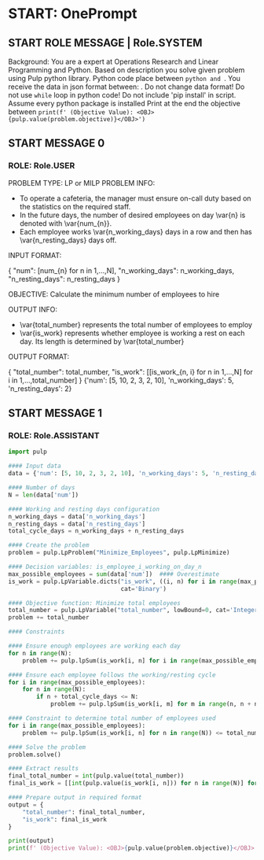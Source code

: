 # START: OnePrompt 
## START ROLE MESSAGE | Role.SYSTEM 
Background: You are a expert at Operations Research and Linear Programming and Python. Based on description you solve given problem using Pulp python library. Python code place between ```python and ```. You receive the data in json format between: <DATA></DATA>. Do not change data format! Do not use `while` loop in python code! Do not include 'pip install' in script. Assume every python package is installed Print at the end the objective between <OBJ></OBJ> `print(f' (Objective Value): <OBJ>{pulp.value(problem.objective)}</OBJ>')`  
## START MESSAGE 0 
### ROLE: Role.USER
<DESCRIPTION>
PROBLEM TYPE: LP or MILP
PROBLEM INFO:

- To operate a cafeteria, the manager must ensure on-call duty based on the statistics on the required staff. 
- In the future days, the number of desired employees on day \var{n} is denoted with \var{num_{n}}.
- Each employee works \var{n_working_days} days in a row and then has \var{n_resting_days} days off.

INPUT FORMAT:

{
	"num": [num_{n} for n in 1,...,N],
	"n_working_days": n_working_days,
	"n_resting_days": n_resting_days
}


OBJECTIVE: Calculate the minimum number of employees to hire

OUTPUT INFO:

- \var{total_number} represents the total number of employees to employ
- \var{is_work} represents whether employee is working a rest on each day. Its length is determined by \var{total_number}

OUTPUT FORMAT:

{
	"total_number": total_number,
	"is_work": [[is_work_{n, i} for n in 1,...,N] for i in 1,...,total_number]
}
</DESCRIPTION>
<DATA>
{'num': [5, 10, 2, 3, 2, 10], 'n_working_days': 5, 'n_resting_days': 2}</DATA>


## START MESSAGE 1 
### ROLE: Role.ASSISTANT
```python
import pulp

#### Input data
data = {'num': [5, 10, 2, 3, 2, 10], 'n_working_days': 5, 'n_resting_days': 2}

#### Number of days
N = len(data['num'])

#### Working and resting days configuration
n_working_days = data['n_working_days']
n_resting_days = data['n_resting_days']
total_cycle_days = n_working_days + n_resting_days

#### Create the problem
problem = pulp.LpProblem("Minimize_Employees", pulp.LpMinimize)

#### Decision variables: is_employee_i_working_on_day_n
max_possible_employees = sum(data['num'])  #### Overestimate
is_work = pulp.LpVariable.dicts("is_work", ((i, n) for i in range(max_possible_employees) for n in range(N)), 
                                cat='Binary')

#### Objective function: Minimize total employees
total_number = pulp.LpVariable("total_number", lowBound=0, cat='Integer')
problem += total_number

#### Constraints

#### Ensure enough employees are working each day
for n in range(N):
    problem += pulp.lpSum(is_work[i, n] for i in range(max_possible_employees)) >= data['num'][n]

#### Ensure each employee follows the working/resting cycle
for i in range(max_possible_employees):
    for n in range(N):
        if n + total_cycle_days <= N:
            problem += pulp.lpSum(is_work[i, m] for m in range(n, n + n_working_days)) >= n_working_days * is_work[i, n]

#### Constraint to determine total number of employees used
for i in range(max_possible_employees):
    problem += pulp.lpSum(is_work[i, n] for n in range(N)) <= total_number * N

#### Solve the problem
problem.solve()

#### Extract results
final_total_number = int(pulp.value(total_number))
final_is_work = [[int(pulp.value(is_work[i, n])) for n in range(N)] for i in range(final_total_number)]

#### Prepare output in required format
output = {
    "total_number": final_total_number,
    "is_work": final_is_work
}

print(output)
print(f' (Objective Value): <OBJ>{pulp.value(problem.objective)}</OBJ>')
```

